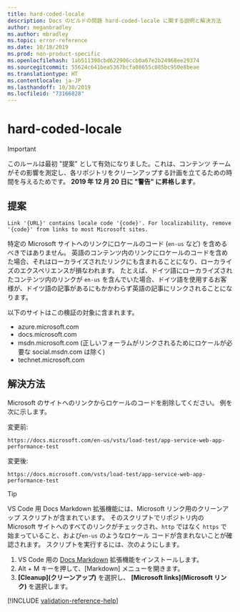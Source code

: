 ```yaml
---
title: hard-coded-locale
description: Docs のビルドの問題 hard-coded-locale に関する説明と解決方法
author: meganbradley
ms.author: mbradley
ms.topic: error-reference
ms.date: 10/18/2019
ms.prod: non-product-specific
ms.openlocfilehash: 1ab511398cbd622906ccb0a67e2b24968ee29374
ms.sourcegitcommit: 55624c641bea5367bcfa08655c085bc950e8beae
ms.translationtype: HT
ms.contentlocale: ja-JP
ms.lasthandoff: 10/30/2019
ms.locfileid: "73166828"
---
```

# <a name="hard-coded-locale"></a>hard-coded-locale

> [!IMPORTANT]
> このルールは最初 "提案" として有効になりました。これは、コンテンツ チームがその影響を測定し、各リポジトリをクリーンアップする計画を立てるための時間を与えるためです。 **2019 年 12 月 20 日に "警告" に昇格します**。

## <a name="suggestion"></a>提案

`Link '{URL}' contains locale code '{code}'. For localizability, remove '{code}' from links to most Microsoft sites.`

特定の Microsoft サイトへのリンクにロケールのコード (`en-us` など) を含めるべきではありません。 英語のコンテンツ内のリンクにロケールのコードを含めた場合、それはローカライズされたリンクにも含まれることになり、ローカライズのエクスペリエンスが損なわれます。 たとえば、ドイツ語にローカライズされたコンテンツ内のリンクが `en-us` を含んでいた場合、ドイツ語を使用するお客様が、ドイツ語の記事があるにもかかわらず英語の記事にリンクされることになります。

以下のサイトはこの検証の対象に含まれます。

- azure.microsoft.com
- docs.microsoft.com
- msdn.microsoft.com (正しいフォーラムがリンクされるためにロケールが必要な social.msdn.com は除く)
- technet.microsoft.com

## <a name="resolution"></a>解決方法

Microsoft のサイトへのリンクからロケールのコードを削除してください。 例を次に示します。

変更前:

`https://docs.microsoft.com/en-us/vsts/load-test/app-service-web-app-performance-test`

変更後:

`https://docs.microsoft.com/vsts/load-test/app-service-web-app-performance-test`

> [!TIP]
> VS Code 用 Docs Markdown 拡張機能には、Microsoft リンク用のクリーンアップ スクリプトが含まれています。 そのスクリプトでリポジトリ内の Microsoft サイトへのすべてのリンクがチェックされ、`http` ではなく `https` で始まっていること、および`en-us` のようなロケール コードが含まれないことが確認されます。 スクリプトを実行するには、次のようにします。
>
> 1. VS Code 用の [Docs Markdown](https://marketplace.visualstudio.com/items?itemName=docsmsft.docs-markdown) 拡張機能をインストールします。
> 1. Alt + M キーを押して、[Markdown] メニューを開きます。
> 1. **[Cleanup]\(クリーンアップ\)** を選択し、 **[Microsoft links]\(Microsoft リンク\)** を選択します。

<!--make sure to add this file to your includes folder and verify the path-->
[!INCLUDE [validation-reference-help](includes/validation-reference-help.md)]
